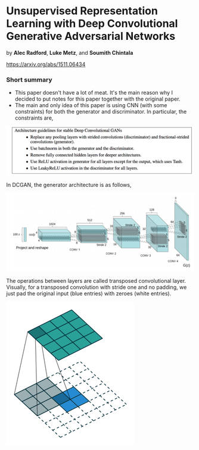 # Unsupervised Representation Learning with Deep Convolutional Generative Adversarial Networks

by **Alec Radford**, **Luke Metz**, and **Soumith Chintala**

https://arxiv.org/abs/1511.06434

### Short summary
- This paper doesn't have a lot of meat. It's the main reason why I decided to put notes for this paper together with the original paper.
- The main and only idea of this paper is using CNN (with some constraints) for both the generator and discriminator. In particular, the constraints are,

![constraints](constraints.png)


In DCGAN, the generator architecture is as follows,

![generator](generator.png)

The operations between layers are called transposed convolutional layer. Visually, for a transposed convolution with stride one and no padding, we just pad the original input (blue entries) with zeroes (white entries).

![deconv](deconv.gif)
